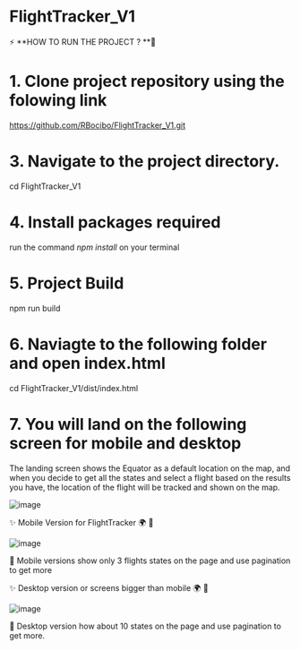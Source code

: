 # FlightTracker_V1 

⚡ **HOW TO RUN THE PROJECT ? **👷
# 1.  Clone project repository using the folowing link

https://github.com/RBocibo/FlightTracker_V1.git
 
# 3. Navigate to the project directory.

cd FlightTracker_V1 

# 4.  Install packages required
  run the command *npm install* on your terminal 

# 5. Project Build

  npm run build
  
# 6.  Naviagte to the following folder and open index.html
 
 cd FlightTracker_V1/dist/index.html
  
# 7. You will land on the following screen for mobile and desktop

The landing screen shows the Equator as a default location on the map, and when you decide to get all the states and select a flight based on the results you have, the location of the flight will be tracked and shown on the map.

![image](https://github.com/RBocibo/FlightTracker_V1/assets/99795114/04efd0a8-6bee-4f98-b0fb-47de566df39b)


:sparkles: Mobile Version for FlightTracker :earth_africa: :round_pushpin:

![image](https://github.com/RBocibo/FlightTracker_V1/assets/99795114/cbfcc9cb-6c92-4176-9ccb-66f681a8c356)

:radio_button: Mobile versions show only 3 flights states on the page and use pagination to get more


:sparkles: Desktop version or screens bigger than mobile :earth_africa: :round_pushpin:

![image](https://github.com/RBocibo/FlightTracker_V1/assets/99795114/7b2fa02e-f7d9-43f5-8906-5e450f36cd06)


:radio_button: Desktop version how about 10 states on the page and use pagination to get more.
